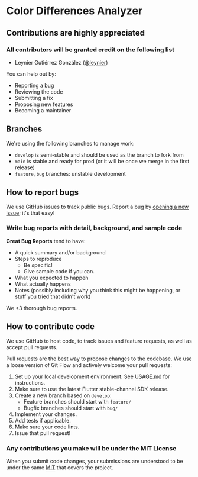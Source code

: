 # Color Differences Analyzer

## Contributions are highly appreciated

### All contributors will be granted credit on the following list

* Leynier Gutiérrez González ([@leynier](https://github.com/leynier))

You can help out by:

* Reporting a bug
* Reviewing the code
* Submitting a fix
* Proposing new features
* Becoming a maintainer

## Branches

We're using the following branches to manage work:

* `develop` is semi-stable and should be used as the branch to fork from
* `main` is stable and ready for prod (or it will be once we merge in the first release)
* `feature`, `bug` branches: unstable development

## How to report bugs

We use GitHub issues to track public bugs. Report a bug by [opening a new issue](https://github.com/leynier/color-differences-analyzer/issues/new/choose); it's that easy!

### Write bug reports with detail, background, and sample code

**Great Bug Reports** tend to have:

* A quick summary and/or background
* Steps to reproduce
  * Be specific!
  * Give sample code if you can.
* What you expected to happen
* What actually happens
* Notes (possibly including why you think this might be happening, or stuff you tried that didn't work)

We <3 thorough bug reports.

## How to contribute code

We use GitHub to host code, to track issues and feature requests, as well as accept pull requests.

Pull requests are the best way to propose changes to the codebase. We use a loose version of Git Flow
and actively welcome your pull requests:

1. Set up your local development environment. See [USAGE.md](USAGE.md) for instructions.
2. Make sure to use the latest Flutter stable-channel SDK release.
3. Create a new branch based on `develop`:
   * Feature branches should start with `feature/`
   * Bugfix branches should start with `bug/`
4. Implement your changes.
5. Add tests if applicable.
6. Make sure your code lints.
7. Issue that pull request!

### Any contributions you make will be under the MIT License

When you submit code changes, your submissions are understood to be under the same [MIT](LICENSE) that covers the project.
